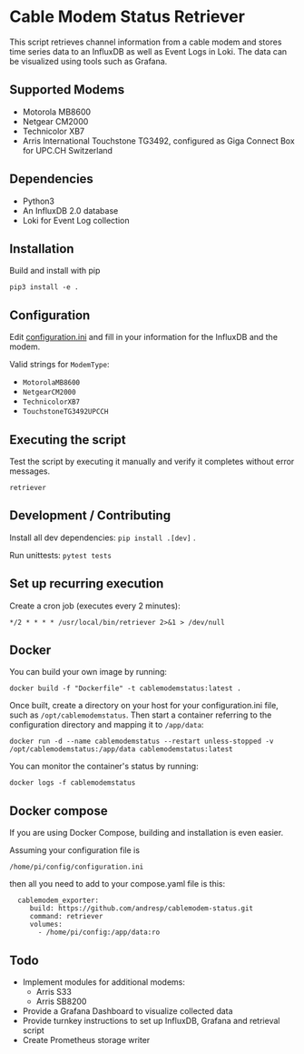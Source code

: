 # Cable Modem Status Retriever

This script retrieves channel information from a cable modem and stores time series data to an InfluxDB as well as Event Logs in Loki. The data can be visualized using tools such as Grafana.

## Supported Modems

* Motorola MB8600
* Netgear CM2000
* Technicolor XB7
* Arris International Touchstone TG3492, configured as Giga Connect Box for UPC.CH Switzerland

## Dependencies

* Python3
* An InfluxDB 2.0 database
* Loki for Event Log collection

## Installation

Build and install with pip

`pip3 install -e .`

## Configuration

Edit [configuration.ini](./data/configuration.ini) and fill in your information for the InfluxDB and the modem.

Valid strings for `ModemType`:

* `MotorolaMB8600`
* `NetgearCM2000`
* `TechnicolorXB7`
* `TouchstoneTG3492UPCCH`

## Executing the script

Test the script by executing it manually and verify it completes without error messages.

`retriever`

## Development / Contributing

Install all dev dependencies: `pip install .[dev]` .

Run unittests: `pytest tests`

## Set up recurring execution

Create a cron job (executes every 2 minutes):

`*/2 * * * * /usr/local/bin/retriever 2>&1 > /dev/null`

## Docker

You can build your own image by running:

`docker build -f "Dockerfile" -t cablemodemstatus:latest .`

Once built, create a directory on your host for your configuration.ini file, such as `/opt/cablemodemstatus`. Then start a container referring to the configuration directory and mapping it to `/app/data`:

`docker run -d --name cablemodemstatus --restart unless-stopped -v /opt/cablemodemstatus:/app/data cablemodemstatus:latest`

You can monitor the container's status by running:

`docker logs -f cablemodemstatus`

## Docker compose

If you are using Docker Compose, building and installation is even easier. 

Assuming your configuration file is 

`/home/pi/config/configuration.ini`

then all you need to add to your compose.yaml file is this:

```
  cablemodem_exporter:
     build: https://github.com/andresp/cablemodem-status.git
     command: retriever
     volumes:
       - /home/pi/config:/app/data:ro
```

## Todo

* Implement modules for additional modems:
  * Arris S33
  * Arris SB8200
* Provide a Grafana Dashboard to visualize collected data
* Provide turnkey instructions to set up InfluxDB, Grafana and retrieval script
* Create Prometheus storage writer
